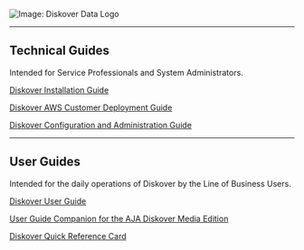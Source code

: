 ![Image: Diskover Data Logo](images/logo_diskover_data_tm_header_no_background.png)
___
## Technical Guides

Intended for Service Professionals and System Administrators.

[Diskover Installation Guide](https://docs.diskoverdata.com/diskover_installation_guide/)

[Diskover AWS Customer Deployment Guide](https://docs.diskoverdata.com/diskover_aws_deployment_guide/)

[Diskover Configuration and Administration Guide](https://docs.diskoverdata.com/diskover_configuration_and_administration_guide/)

___
## User Guides

Intended for the daily operations of Diskover by the Line of Business Users.

[Diskover User Guide](https://docs.diskoverdata.com/diskover_user_guide/)

[User Guide Companion for the AJA Diskover Media Edition](https://docs.diskoverdata.com/diskover_user_guide_companion_aja_media_edition/)

[Diskover Quick Reference Card](images/diskover_quick_reference_card.png)
